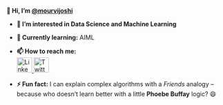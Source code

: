 **👋 Hi, I’m [@mourvijoshi](https://github.com/mourvijoshi)**  
- **👀 I’m interested in Data Science and Machine Learning**  
- **🌱 Currently learning:** AIML  
- **📫 How to reach me:**  
  <a href="https://www.linkedin.com/in/mourvi-joshi-4ab09a209/" target="_blank">
      <img src="https://img.shields.io/badge/LinkedIn-0A66C2?style=for-the-badge&logo=linkedin&logoColor=white" alt="LinkedIn" height="35"/>
  </a>
  <a href="https://x.com/MourviJ" target="_blank">
      <img src="https://img.shields.io/badge/Twitter-1DA1F2?style=for-the-badge&logo=twitter&logoColor=white" alt="Twitter" height="35"/>
  </a>  

- **⚡ Fun fact:** I can explain complex algorithms with a *Friends* analogy – because who doesn’t learn better with a little **Phoebe Buffay** logic? 😄



<!---
mourvijoshi/mourvijoshi is a ✨ special ✨ repository because its `README.md` (this file) appears on your GitHub profile.
You can click the Preview link to take a look at your changes.
--->

